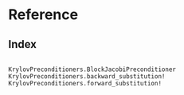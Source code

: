 # Reference

## Index

```@index
```

```@docs
KrylovPreconditioners.BlockJacobiPreconditioner
KrylovPreconditioners.backward_substitution!
KrylovPreconditioners.forward_substitution!
```

